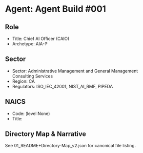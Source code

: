 # Agent: Agent Build #001

## Role
- Title: Chief AI Officer (CAIO)
- Archetype: AIA-P

## Sector
- Sector: Administrative Management and General Management Consulting Services
- Region: CA
- Regulators: ISO_IEC_42001, NIST_AI_RMF, PIPEDA

## NAICS
- Code:  (level None)
- Title: 

## Directory Map & Narrative
See 01_README+Directory-Map_v2.json for canonical file listing.
